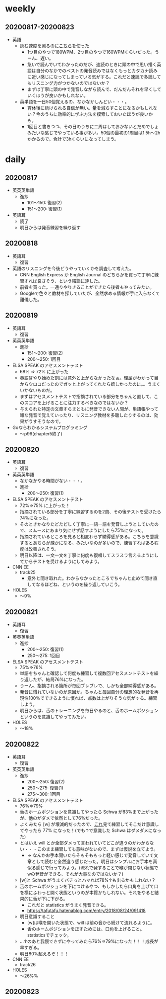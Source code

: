 # weekly
## 20200817-20200823
* 英語
  * 読む速度を測るのに[こちら](https://college.cengage.com/collegesurvival/watkins/learning_companion/1e/students/timed_reading.html)を使った
    * 1つ目のやつで180WPM、2つ目のやつで160WPMくらいだった。うーん、遅い。
    * 急いで読んでいてわかったのだが、速読のときに頭の中で思い描く英語は自分のなかでのベストの発音読みではなくもっとカタカナ読みに近い感じになってしまっている気がする。これだと速読で多読してもリスニング力がつかないのではないか？
    * まずは丁寧に頭の中で発音しながら読んで、だんだんそれを早くしていくほうが良いかもしれない。
  * 英単語を一日50個覚えるの、なかなかしんどい・・・。
    * 育休後に続けられる自信が無い。量を減らすことになるかもしれない？今のうちに効率的に学ぶ方法を模索しておいたほうが良いかも。
    * 1回目と書きつつ、その日のうちに二周はしておかないとだめでしょみたいな感じでやっている事が多い。50個の最初の1周目は1.5h〜2hかかるので。合計で3hくらいになってしまう。

# daily
## 20200817
* 英英英単語
  * 進捗
    * 101〜150: 復習(2)
    * 151〜200: 復習(1)
* 英語耳
  * 読了
  * 明日からは発音練習を繰り返す

## 20200818
* 英語耳
  * 復習
* 英語のリスニングを今後どうやっていくかを調査して考えた。
  * CNN English Express か English Journal のどちらかを買って丁寧に練習すれば良さそう、という結論に達した。
  * 前者を買った。一通りやりきることができたら後者もやってみたい。
  * Googleで色々と教材を探していたが、全然求める情報が手に入らなくて難儀した。

## 20200819
* 英語耳
  * 復習
* 英英英単語
  * 進捗
    * 151〜200: 復習(2)
    * 200〜250: 1回目
* ELSA SPEAK のアセスメントテスト
  * 68% => 72% に上がった
  * 英語耳やり始めた割には意外と上がらなかったなぁ。理屈がわかって目からウロコだったのでガッと上がってくれたら嬉しかったのに。。うまくいかないものだ。
  * まずはアセスメントテストで指摘されている部分をちゃんと直して、このスコアを上げることに注力するべきなのではないか？
  * 与えられた特定の文章すらまともに発音できない人間が、単語帳やって雑な発音で覚えていったり、リスニング教材を多聴したりするのは、効果がうすそうなので。
* Goならわかるシステムプログラミング
  * 〜p96(chapter5終了)


## 20200820
* 英語耳
  * 復習
* 英英英単語
  * なかなかやる時間がない・・・。
  * 進捗
    * 200〜250: 復習(1)
* ELSA SPEAK のアセスメントテスト
  * 72%=>75% に上がった！
  * 指摘されている部分を丁寧に練習するのを2周、その後テストを受けたら74%になった。
  * そのときかなりたどたどしく丁寧に一語一語を発音しようとしていたので、スムースにあまり気にせず話すようにしたら75%になった。
  * 指摘されているところを見ると相変わらず納得感がある。こちらを意識するとあちらが疎かになる、みたいなのが多いので、練習すればある程度は改善されそう。
  * 明日以降は、一文一文を丁寧に何度も復唱してスラスラ言えるようにしてからテストを受けるようにしてみよう。
* CNN EE
  * track25
    * 意外と聞き取れた。わからなかったところでちゃんと止めて聞き直してなるほどね、というのを繰り返していこう。
* HOLES
  * 〜9%


## 20200821
* 英語耳
  * 復習
* 英英英単語
  * 進捗
    * 200〜250: 復習(1)
    * 250〜275: 1回目
* ELSA SPEAK のアセスメントテスト
  * 75%=>76%
  * 単語をちゃんと確認して何度も練習して複数回アセスメントテストを繰り返したが、結局76%になった。
  * うーん、指摘される箇所が毎回ブレブレで、しかも全部納得感がある。
  * 発音に慣れていないのが原因か。ちゃんと毎回自分の理想的な発音を再現性100%でできるように慣れば、点数は上がりそうな気がする。練習しよう。
  * 明日からは、舌のトレーニングを毎日やるのと、舌のホームポジションというのを意識してやってみたい。
* HOLES
  * 〜18%

## 20200822
* 英語耳
  * 復習
* 英英英単語
  * 進捗
    * 200〜250: 復習(2)
    * 250〜275: 復習(1)
    * 275〜300: 1回目
* ELSA SPEAK のアセスメントテスト
  * 76%=>79%
  * 舌のホームポジションを意識してやったら Schwa が83%まで上がったが、他のがダメで依然として76%だった。
  * よくみたら [w] が壊滅的だったので、[これ](https://www.youtube.com/watch?v=fkiZVNDHCjA)見て練習してそこだけ意識してやったら 77% になった！(でも↑で意識した Schwa はダメダメになった)
  * とはいえ will とか全部ダメって言われていてどこが違うのかわからない・・・このまま練習しても意味がないので、まずは仮説を立てよう。
    * => なんかお手本聞いたらそもそももっと軽い感じで発音していて文章として読むと全然違う感じだった。明日はシンプルにお手本を真似る感じで行ってみよう。(流れで発することで喉が閉じない状態でwの発音ができる、それが大事なのではないか？)
  * [w]と Schwa がうまくバチっとハマれば78%↑も出るかもしれない？
  * 舌のホームポジションを下につけるやつ、もしかしたら口角を上げて口を横にふわっと開く状態というのが本質かもしれない。それをやると結果的に舌が下に下がる。
    * これだと statistics がうまく発音できる。
    * https://tafutafu.hatenablog.com/entry/2018/08/24/091418
  * 明日意識すること
    * [w]は喉を開いた状態で、will は前の音から続けて流れるように。
    * 舌のホームポジションを正すためには、口角を上げること。statisticsでチェック。
  * ...↑のあと我慢できずにやってみたら76%=>79%になった！！！成長が早すぎる。
  * 明日80%超えるぞ！！！
* CNN EE
  * track26
* HOLES
  * 〜26%%

## 20200823

